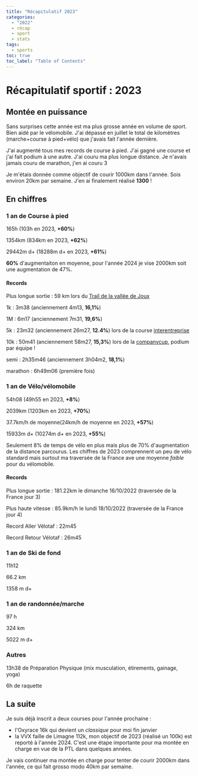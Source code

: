 ```yaml
---
title: "Récapitulatif 2023"
categories:
  - "2022"
  - récap
  - sport
  - stats
tags:
  - sports
toc: true
toc_label: "Table of Contents"
---
```


# Récapitulatif sportif : 2023

## Montée en puissance

Sans surprises cette année est ma plus grosse année en volume de sport. Bien aidé par le vélomobile. J'ai dépassé en juillet le total de kilomètres (marche+course à pied+vélo) que j'avais fait l'année dernière.

J'ai augmenté tous mes records de course à pied. J'ai gagné une course et j'ai fait podium à une autre. J'ai couru ma plus longue distance. Je n'avais jamais couru de marathon, j'en ai couru 3

Je m'étais donnée comme objectif de courir 1000km dans l'année. Sois environ 20km par semaine. J'en ai finalement réalisé __1300__ !

## En chiffres

### 1 an de Course à pied

165h (103h en 2023, __+60%__)

1354km (834km en 2023, __+62%__)

29442m d+ (18288m d+ en 2023, __+61%__)

__60%__ d'augmentaiton en moyenne, pour l'année 2024 je vise 2000km soit une augmentation de 47%.

#### Records

Plus longue sortie : 59 km lors du [Trail de la vallée de Joux](https://urschuca.github.io/blog/sport/59k_TrailValleedeJoux/)

1k : 3m38 (anciennement 4m13, __16,1%__)

1M : 6m17 (anciennement 7m31, __19,6%__)

5k : 23m32 (anciennement 26m27, __12.4%__) lors de la course [interentreprise](https://urschuca.github.io/blog/sport/Interentreprise_2023/)

10k : 50m41 (anciennement 58m27, __15,3%__) lors de la [companycup](https://urschuca.github.io/sport/blog/companycup/), podium par équipe !

semi : 2h35m46 (anciennement 3h04m2, __18,1%__) 

marathon : 6h49m06 (première fois)

### 1 an de Vélo/vélomobile

54h08 (49h55 en 2023, __+8%__)

2039km (1203km en 2023, __+70%__)

37.7km/h de moyenne(24km/h de moyenne en 2023, __+57%__)

15933m d+ (10274m d+ en 2023, __+55%__)

Seulement 8% de temps de vélo en plus mais plus de 70% d'augmentation de la distance parcourus. Les chiffres de 2023 comprennent un peu de vélo standard mais surtout ma traversée de la France ave une moyenne _faible_ pour du vélomobile.

#### Records

Plus longue sortie : 181.22km le dimanche 16/10/2022 (traversée de la France jour 3)

Plus haute vitesse : 85.9km/h le lundi 18/10/2022 (traversée de la France jour 4)

Record Aller Vélotaf : 22m45

Record Retour Vélotaf : 26m45

### 1 an de Ski de fond

11h12

66.2 km

1358 m d+

### 1 an de randonnée/marche

97 h

324 km

5022 m d+

### Autres

13h38 de Préparation Physique (mix musculation, étirements, gainage, yoga)

6h de raquette

## La suite

Je suis déjà inscrit a deux courses pour l'année prochaine :
- l'Oxyrace 16k qui devient un _classique_ pour moi fin janvier
- la VVX faille de Limagne 112k, mon objectif de 2023 (réalisé un 100k) est reporté à l'année 2024. C'est une étape importante pour ma montée en charge en vue de la PTL dans quelques années.

Je vais continuer ma montée en charge pour tenter de courir 2000km dans l'année, ce qui fait grosso modo 40km par semaine.


